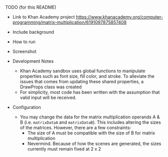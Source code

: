 
TODO (for this README)
 - Link to Khan Academy project
     https://www.khanacademy.org/computer-programming/matrix-multiplication/6191097875857408
 - Include background

 - How to run

 - Screenshot

 - Development Notes
     - Khan Academy sandbox uses global functions to manipulate properties
       such as font size, fill color, and stroke.  To alleviate the issues
       that comes from updating these shared properties, a DrawProps class was
       created
     - For simplicity, most code has been written with the assumption that
       valid input will be received.

 - Configuration
     - You may change the data for the matrix multiplication operands A & B
       (i.e. `matrixDataA` and `matrixDataB`).  This includes altering the sizes
       of the matrices.  However, there are a few constraints:
        - The size of A must be compatible with the size of B for matrix
          multiplication
        - Nevermind.  Because of how the scenes are generated, the sizes
          currently must remain fixed at 2 x 2
